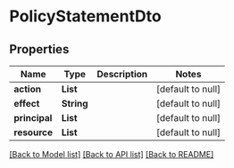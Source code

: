 # PolicyStatementDto

## Properties

| Name          | Type       | Description | Notes             |
| ------------- | ---------- | ----------- | ----------------- |
| **action**    | **List**   |             | [default to null] |
| **effect**    | **String** |             | [default to null] |
| **principal** | **List**   |             | [default to null] |
| **resource**  | **List**   |             | [default to null] |

[[Back to Model list]](../README.md#documentation-for-models) [[Back to API list]](../README.md#documentation-for-api-endpoints) [[Back to README]](../README.md)
